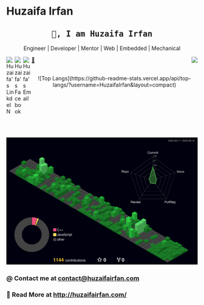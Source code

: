 
# Huzaifa Irfan


<h2 align='center'><samp><strong>👋, I am Huzaifa Irfan</strong></samp></h2>
<p align='center'>Engineer | Developer | Mentor | Web | Embedded | Mechanical</p>

<img align="right" src="https://profile-counter.glitch.me/huzaifairfan/count.svg" />
<a href="https://www.linkedin.com/in/huzaifairfan/">
  <img align="left" alt="Huzaifa's LinkdeIN" width="22px" src="https://cdn.jsdelivr.net/npm/simple-icons@v3/icons/linkedin.svg" />
</a>
<a href="https://www.facebook.com/huzaifairfan2001/">
  <img align="left" alt="Huzaifa's Facebook" width="22px" src="https://cdn.jsdelivr.net/npm/simple-icons@v3/icons/facebook.svg" />
</a>
<a href="mailto:contact@huzaifairfan.com">
  <img align="left" alt="Huzaifa's Email" width="22px" src="https://cdn.jsdelivr.net/npm/simple-icons@v3/icons/gmail.svg" />
</a>
<a href="http://huzaifairfan.com/">🔗</a>
 <br /><br />
 
<p align="center">
 ![Top Langs](https://github-readme-stats.vercel.app/api/top-langs/?username=HuzaifaIrfan&layout=compact)
</p>

<br /><br />
<br /><br />
<br /><br />



![](./profile-3d-contrib/profile-night-green.svg)

### @ Contact me at <a href="mailto:contact@huzaifairfan.com">contact@huzaifairfan.com</a>
 
 
### 🔗 Read More at http://huzaifairfan.com/



